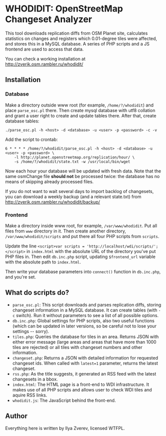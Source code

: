 # WHODIDIT: OpenStreetMap Changeset Analyzer

This tool downloads replication diffs from OSM Planet site, calculates statistics on changes
and registers which 0.01-degree tiles were affected, and stores this in a MySQL database.
A series of PHP scripts and a JS frontend are used to access that data.

You can check a working installation at http://zverik.osm.rambler.ru/whodidit/

## Installation

### Database

Make a directory outside www root (for example, `/home/?/whodidit`)
and place `parse_osc.pl` there. Then create mysql database with utf8 collation and grant a user
right to create and update tables there. After that, create database tables:

    ./parse_osc.pl -h <host> -d <database> -u <user> -p <password> -c -v

Add the script to crontab:

    6 * * * * /home/?/whodidit/parse_osc.pl -h <host> -d <database> -u <user> -p <password> \
        -l http://planet.openstreetmap.org/replication/hour/ \
        -s /home/?/whodidit/state.txt -w /usr/local/bin/wget

Now each hour your database will be updated with fresh data. Note that the same osmChange
file **should not** be processed twice: the database has no means of skipping already
processed files.

If you do not want to wait several days to import backlog of changesets, you can download
a weekly backup (and a relevant state.txt) from http://zverik.osm.rambler.ru/whodidit/backup/

### Frontend

Make a directory inside www root, for example, `/var/www/whodidit`. Put all files
from `www` directory in it. Then create another directory, `/var/www/whodidit/scripts`
and put there all four PHP scripts from `scripts`.

Update the line `<script>var scripts = 'http://localhost/wdi/scripts/';</script>` in `index.html`
with the absolute URL of the directory you've put PHP files in. Then edit
`db.inc.php` script, updating `$frontend_url` variable with the absolute path to `index.html`.

Then write your database parameters into `connect()` function in `db.inc.php`, and you're set.

## What do scripts do?

* `parse_osc.pl`: This script downloads and parses replication diffs, storing changeset information
    in a MySQL database. It can create tables (with `-c` switch). Run it without parameters
    to see a list of all possible options.
* `db.inc.php`: Global settings for PHP scripts, also two useful functions (which can be updated
    in later versions, so be careful not to lose your settings -- sorry).
* `tiles.php`: Queries the database for tiles in an area. Returns JSON with either error message
    (large areas and areas that have more than 1000 tiles are rejected) or all tiles with changeset
    numbers and other information.
* `changeset.php`: Returns a JSON with detailed information for requested changeset ids. When
    called with `latest=1` parameter, returns the latest changeset.
* `rss.php`: As the title suggests, it generated an RSS feed with the latest changesets in a bbox.
* `index.html`: The HTML page is a front-end to WDI infrastructure. It makes use of all PHP scripts
    and allows user to check WDI tiles and aquire RSS links.
* `whodidit.js`: The JavaScript behind the front-end.

## Author

Everything here is written by Ilya Zverev, licensed WTFPL.
